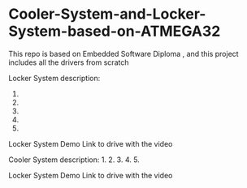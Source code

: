 # Cooler-System-and-Locker-System-based-on-ATMEGA32
This repo is based on Embedded Software Diploma , and this project includes all the drivers from scratch 

Locker System description:

1.
2.
3.
4.
5.

Locker System Demo 
Link to drive with the video

Cooler System description:
1.
2.
3.
4.
5.

Locker System Demo 
Link to drive with the video

